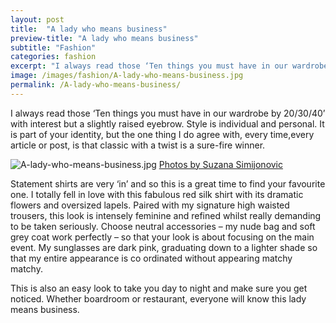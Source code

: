 ```yaml
---
layout: post
title:  "A lady who means business"
preview-title: "A lady who means business"
subtitle: "Fashion"
categories: fashion
excerpt: "I always read those ‘Ten things you must have in our wardrobe by 20/30/40’ with interest but a slightly raised eyebrow. Style is individual and personal. It is part of your identity, but the one thing" 
image: /images/fashion/A-lady-who-means-business.jpg
permalink: /A-lady-who-means-business/
---
```

<p>I always read those ‘Ten things you must have in our wardrobe by 20/30/40’ with interest but a slightly raised eyebrow. Style is individual and personal. It is part of your identity, but the one thing I do agree with, every time,every article or post, is that classic with a twist is a sure-fire winner.</p>

<img src="{{ '/images/fashion/A-lady-who-means-business.jpg' | prepend: SourceUrl }}" alt="A-lady-who-means-business.jpg">
<a href="https://www.instagram.com/simisu__/" target="_blank">Photos by Suzana Simijonovic</a>
<p>Statement shirts are very ‘in’ and so this is a great time to find your favourite one. I totally fell in love with this fabulous red silk shirt with its dramatic flowers and oversized lapels. Paired with my signature high waisted trousers, this look is intensely feminine and refined whilst really demanding to be taken seriously. Choose neutral accessories – my nude bag and soft grey coat work perfectly – so that your look is about focusing on the main event. My sunglasses are dark pink, graduating down to a lighter shade so that my entire appearance is co ordinated without appearing matchy matchy.</p>
<p>This is also an easy look to take you day to night and make sure you get noticed. Whether boardroom or restaurant, everyone will know this lady means business.</p>

